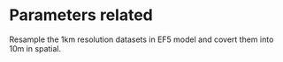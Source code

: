 # Parameters related

Resample the 1km resolution datasets in EF5 model and covert them into 10m in spatial.
